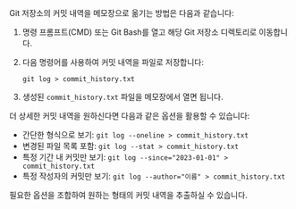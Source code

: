 Git 저장소의 커밋 내역을 메모장으로 옮기는 방법은 다음과 같습니다:

1. 명령 프롬프트(CMD) 또는 Git Bash를 열고 해당 Git 저장소 디렉토리로 이동합니다.
    
2. 다음 명령어를 사용하여 커밋 내역을 파일로 저장합니다:
    
    ```
    git log > commit_history.txt
    ```
    
3. 생성된 `commit_history.txt` 파일을 메모장에서 열면 됩니다.
    

더 상세한 커밋 내역을 원하신다면 다음과 같은 옵션을 활용할 수 있습니다:

- 간단한 형식으로 보기: `git log --oneline > commit_history.txt`
- 변경된 파일 목록 포함: `git log --stat > commit_history.txt`
- 특정 기간 내 커밋만 보기: `git log --since="2023-01-01" > commit_history.txt`
- 특정 작성자의 커밋만 보기: `git log --author="이름" > commit_history.txt`

필요한 옵션을 조합하여 원하는 형태의 커밋 내역을 추출하실 수 있습니다.